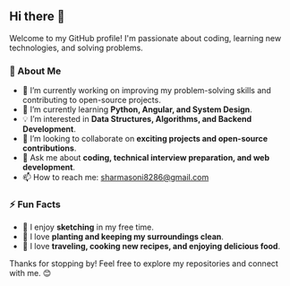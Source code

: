 ## Hi there 👋

Welcome to my GitHub profile! I'm passionate about coding, learning new technologies, and solving problems.

### 🚀 About Me
- 🔭 I’m currently working on improving my problem-solving skills and contributing to open-source projects.
- 🌱 I’m currently learning **Python, Angular, and System Design**.
- 💡 I’m interested in **Data Structures, Algorithms, and Backend Development**.
- 🤝 I’m looking to collaborate on **exciting projects and open-source contributions**.
- 💬 Ask me about **coding, technical interview preparation, and web development**.
- 📫 How to reach me: sharmasoni8286@gmail.com

### ⚡ Fun Facts
- 🎨 I enjoy **sketching** in my free time.
- 🌿 I love **planting and keeping my surroundings clean**.
- 📖 I love **traveling, cooking new recipes, and enjoying delicious food**.


Thanks for stopping by! Feel free to explore my repositories and connect with me. 😊

